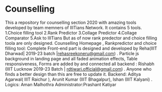 # Counselling
This a repository for counselling section 2020 with amazing tools developed by team memners of IIITians Network.
It contains 5 tools.
1.Choice filling tool
2.Rank Predictor 
3.Collage Predictor
4.Collage Comparator
5.Ask to IIITians 
But as of now  rank predector and choice filling toola are only designed. 
Counselling Homepage , Rankpredictor and choice filling tool: Complete Front-end part is designed and developed by Reha(IIIT Dharwad| 2019-23 batch |rehasreekoneru@gmail.com) .
Particle js background in landing page and all faded animation effects, Table responsiveness, Forms are added by and connected all backend : Rishabh (IIIT Lucknow 2019-23 Batch | rdtiwari.official@gmail.com) .
Anyone who finds a better design than this are free to update it.
Backend:
Aditya Agarwal( IIIT Raichur ),
Arunit Kumar (IIIT Bhagalpur),
Ishan (IIIT Kalyani) .
Logics: Aman Malhothra 
Administrator:Prashant Katiyar




